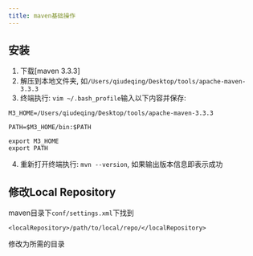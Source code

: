 ```yaml
---
title: maven基础操作
---
```


## 安装

1. 下载[maven 3.3.3]
2. 解压到本地文件夹, 如`/Users/qiudeqing/Desktop/tools/apache-maven-3.3.3`
3. 终端执行: `vim ~/.bash_profile`输入以下内容并保存:

  ```
  M3_HOME=/Users/qiudeqing/Desktop/tools/apache-maven-3.3.3

  PATH=$M3_HOME/bin:$PATH

  export M3_HOME
  export PATH
  ```
4. 重新打开终端执行: `mvn --version`, 如果输出版本信息即表示成功


## 修改Local Repository

maven目录下`conf/settings.xml`下找到

```
<localRepository>/path/to/local/repo/</localRepository>
```

修改为所需的目录

[1]: http://mirrors.hust.edu.cn/apache/maven/maven-3/3.3.3/binaries/apache-maven-3.3.3-bin.tar.gz
